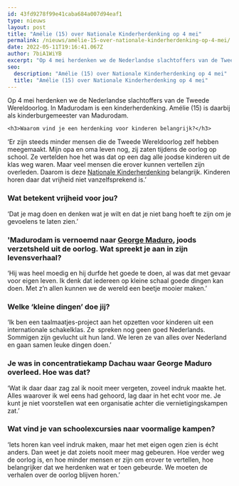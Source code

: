 ```yaml
---
id: 43fd9278f99e41caba684a007d94eaf1
type: nieuws
layout: post
title: "Amélie (15) over Nationale Kinderherdenking op 4 mei"
permalink: /nieuws/amélie-15-over-nationale-kinderherdenking-op-4-mei/
date: 2022-05-11T19:16:41.067Z
author: 7biA1WiYB
excerpt: "Op 4 mei herdenken we de Nederlandse slachtoffers van de Tweede Wereldoorlog. In Madurodam is een kinderherdenking. Amélie (15) is daarbij als kinderburgemeester van Madurodam.  "
seo:
  description: "Amélie (15) over Nationale Kinderherdenking op 4 mei"
  title: "Amélie (15) over Nationale Kinderherdenking op 4 mei"
---
```

Op 4 mei herdenken we de Nederlandse slachtoffers van de Tweede Wereldoorlog. In Madurodam is een kinderherdenking. Amélie (15) is daarbij als kinderburgemeester van Madurodam.  

    <h3>Waarom vind je een herdenking voor kinderen belangrijk?</h3>
<p>‘Er zijn steeds minder mensen die de Tweede Wereldoorlog zelf hebben meegemaakt. Mijn opa en oma leven nog, zij zaten tijdens de oorlog op school. Ze vertelden hoe het was dat op een dag alle joodse kinderen uit de klas weg waren. Maar veel mensen die erover kunnen vertellen zijn overleden. Daarom is deze <a href="https://www.nationalekinderherdenking.nl/" target="_blank">Nationale Kinderherdenking</a> belangrijk. Kinderen horen daar dat vrijheid niet vanzelfsprekend is.’</p>
<h3>Wat betekent vrijheid voor jou?</h3>
<p>‘Dat je mag doen en denken wat je wilt en dat je niet bang hoeft te zijn om je gevoelens te laten zien.’</p>
<h3>'Madurodam is vernoemd naar <a href="https://www.georgemaduro.com/ontdek-het-verhaal-van-george-maduro/" target="_blank">George Maduro</a>, joods verzetsheld uit de oorlog. Wat spreekt je aan in zijn levensverhaal?</h3>
<p>‘Hij was heel moedig en hij durfde het goede te doen, al was dat met gevaar voor eigen leven. Ik denk dat iedereen op kleine schaal goede dingen kan doen. Met z’n allen kunnen we de wereld een beetje mooier maken.’</p>
<h3>Welke ‘kleine dingen’ doe jij?</h3>
<p>‘Ik ben een taalmaatjes-project aan het opzetten voor kinderen uit een internationale schakelklas. Ze  spreken nog geen goed Nederlands. Sommigen zijn gevlucht uit hun land. We leren ze van alles over Nederland en gaan samen leuke dingen doen.’</p>
<h3>Je was in concentratiekamp Dachau waar George Maduro overleed. Hoe was dat?</h3>
<p>‘Wat ik daar daar zag zal ik nooit meer vergeten, zoveel indruk maakte het. Alles waarover ik wel eens had gehoord, lag daar in het echt voor me. Je kunt je niet voorstellen wat een organisatie achter die vernietigingskampen zat.’</p>
<h3>Wat vind je van schoolexcursies naar voormalige kampen?</h3>
<p>‘Iets horen kan veel indruk maken, maar het met eigen ogen zien is écht anders. Dan weet je dat zoiets nooit meer mag gebeuren. Hoe verder weg de oorlog is, en hoe minder mensen er zijn om erover te vertellen, hoe belangrijker dat we herdenken wat er toen gebeurde. We moeten de verhalen over de oorlog blijven horen.’</p>  
